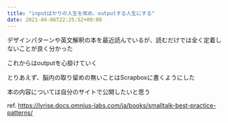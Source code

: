 ```yaml
---
title: "inputばかりの人生を改め、outputする人生にする"
date: 2021-04-06T22:25:52+09:00
---
```


デザインパターンや英文解釈の本を最近読んでいるが、読むだけでは全く定着しないことが良く分かった

これからはoutputを心掛けていく

とりあえず、脳内の取り留めの無いことはScrapboxに書くようにした

本の内容については自分のサイトで公開したいと思う

ref. https://lyrise.docs.omnius-labs.com/ja/books/smalltalk-best-practice-patterns/
